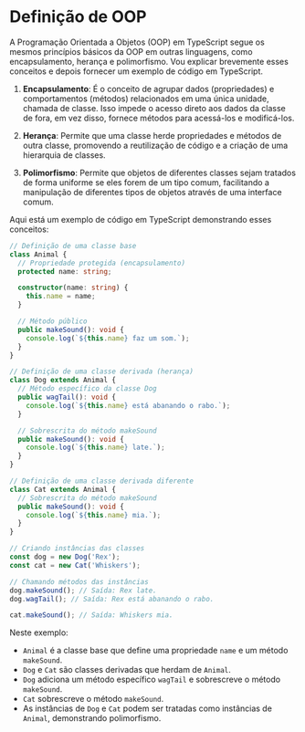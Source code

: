 # Definição de OOP

A Programação Orientada a Objetos (OOP) em TypeScript segue os mesmos princípios básicos da OOP em outras linguagens, como encapsulamento, herança e polimorfismo. Vou explicar brevemente esses conceitos e depois fornecer um exemplo de código em TypeScript.

1. **Encapsulamento**: É o conceito de agrupar dados (propriedades) e comportamentos (métodos) relacionados em uma única unidade, chamada de classe. Isso impede o acesso direto aos dados da classe de fora, em vez disso, fornece métodos para acessá-los e modificá-los.

2. **Herança**: Permite que uma classe herde propriedades e métodos de outra classe, promovendo a reutilização de código e a criação de uma hierarquia de classes.

3. **Polimorfismo**: Permite que objetos de diferentes classes sejam tratados de forma uniforme se eles forem de um tipo comum, facilitando a manipulação de diferentes tipos de objetos através de uma interface comum.

Aqui está um exemplo de código em TypeScript demonstrando esses conceitos:

```typescript
// Definição de uma classe base
class Animal {
  // Propriedade protegida (encapsulamento)
  protected name: string;

  constructor(name: string) {
    this.name = name;
  }

  // Método público
  public makeSound(): void {
    console.log(`${this.name} faz um som.`);
  }
}

// Definição de uma classe derivada (herança)
class Dog extends Animal {
  // Método específico da classe Dog
  public wagTail(): void {
    console.log(`${this.name} está abanando o rabo.`);
  }

  // Sobrescrita do método makeSound
  public makeSound(): void {
    console.log(`${this.name} late.`);
  }
}

// Definição de uma classe derivada diferente
class Cat extends Animal {
  // Sobrescrita do método makeSound
  public makeSound(): void {
    console.log(`${this.name} mia.`);
  }
}

// Criando instâncias das classes
const dog = new Dog('Rex');
const cat = new Cat('Whiskers');

// Chamando métodos das instâncias
dog.makeSound(); // Saída: Rex late.
dog.wagTail(); // Saída: Rex está abanando o rabo.

cat.makeSound(); // Saída: Whiskers mia.
```

Neste exemplo:

- `Animal` é a classe base que define uma propriedade `name` e um método `makeSound`.
- `Dog` e `Cat` são classes derivadas que herdam de `Animal`.
- `Dog` adiciona um método específico `wagTail` e sobrescreve o método `makeSound`.
- `Cat` sobrescreve o método `makeSound`.
- As instâncias de `Dog` e `Cat` podem ser tratadas como instâncias de `Animal`, demonstrando polimorfismo.